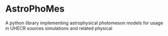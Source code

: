 # AstroPhoMes
A python library implementing astrophysical photomeson models for usage in UHECR sources simulations and related physical
